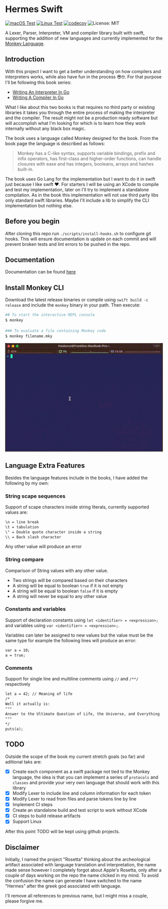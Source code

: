 # Hermes Swift

[![macOS Test](https://github.com/YamiDaisuke/hermes-swift/workflows/macOS%20Test/badge.svg)](https://github.com/YamiDaisuke/hermes-swift/actions)
[![Linux Test](https://github.com/YamiDaisuke/hermes-swift/workflows/Linux%20Test/badge.svg)](https://github.com/YamiDaisuke/hermes-swift/actions)
[![codecov](https://codecov.io/gh/YamiDaisuke/rosetta-swift/branch/main/graph/badge.svg?token=14CTPDWLQW)](https://codecov.io/gh/YamiDaisuke/rosetta-swift)
![License: MIT](https://img.shields.io/badge/License-MIT-green.svg)

A Lexer, Parser, Interpreter, VM and compiler library built with swift, supporting the addition of new languages
and currently implemented for the [Monkey Language](https://monkeylang.org).

## Introduction

With this project I want to get a better understanding on how compilers and interpreters works, while
also have fun in the process 😎🤓. For that purpose  I'll be following this book series:

- [Writing An Interpreter In Go](https://interpreterbook.com)
- [Writing A Compiler In Go](https://compilerbook.com)

What I like about this two books is that requires no third party or existing libraries it takes you through
the entire process of making the interpreter and the compiler. The result might not be a production
ready software but will accomplish what I'm looking for which is to learn how they work internally without any
black box magic.

The book uses a language called Monkey designed for the book. From the book page the language is described as follows:

> Monkey has a C-like syntax, supports variable bindings, prefix and infix operators, has first-class and
> higher-order functions, can handle closures with ease and has integers, booleans, arrays and hashes
> built-in.

The book uses Go Lang for the implementation but I want to do it in swift just because I like swift ❤️. For
starters I will be using an XCode to compile and test my implementation, later on I'll try to implement a
standalone compilation. As in the book this implementation will not use third party libs only standard
swift libraries. Maybe I'll include a lib to simplify the CLI implementation but nothing else.

## Before you begin

After cloning this repo run `./scripts/install-hooks.sh` to configure git hooks. This will ensure documentation
is update on each commit and will prevent broken tests and lint errors to be pushed in the repo.

## Documentation

Documentation can be found [here](Documentation/Reference/README.md)

## Install Monkey CLI

Download the latest release binaries or compile using `swift build -c release` and include the `monkey` binary in your path. Then execute:

```bash
## To start the interactive REPL console
$ monkey

### To evaluate a file containing Monkey code
$ monkey filename.mky
```

![](./images/repl.gif)

## Language Extra Features

Besides the language features include in the books, I have added the following by my own:

### String scape sequences

Support of scape characters inside string literals, currently supported values are:
```
\n = line break
\t = tabulation
\" = Double quote character inside a string
\\ = Back slash character
```
Any other value will produce an error

### String compare

Comparison of String values with any other value.

- Two strings will be compared based on their characters
- A string will be equal to boolean `true` if it is not empty
- A string will be equal to boolean `false` if it is empty
- A string will never be equal to any other value

### Constants and variables

Support of declaration constants using `let <identifier> = <expression>;`
and variables using `var <identifier> = <expression>;`.

Variables can later be assigned to new values but the value must be
the same type for example the following lines will produce an error:

```
var a = 10;
a = true;
```

### Comments

Support for single line and multiline comments using `//` and `/**/` respectively

```
let a = 42; // Meaning of life
/*
Well it actually is:
"""
Answer to the Ultimate Question of Life, the Universe, and Everything
"""
*/
puts(a);
```

## TODO

Outside the scope of the book my current stretch goals (so far) and aditional taks are:

- [X] Create each component as a swift package not tied to the Monkey language, the idea is that you can
implement a series of `protocols` and `classes` and provide your very own language that should work
with this library
- [X] Modify Lexer to include line and column information for each token
- [X] Modify Lexer to read from files and parse tokens line by line
- [X] Implement CI steps
- [X] Create an standalone build and test script to work without XCode
- [X] CI steps to build release artifacts
- [X] Support Linux

After this point TODO will be kept using github projects.

## Disclaimer

Initially, I named the project "Rosetta" thinking about the archeological artifact associated
with language translation and interpretation, the name made sense however I completely
forgot about Apple's Rosetta, only after a couple of days working on the repo the name clicked
in my mind. To avoid the confusion the name can generate I have switched to the name "Hermes" after
the greek god associated with language.

I'll remove all references to previous name, but I might miss a couple, please forgive me.
